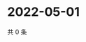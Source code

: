 # 2022-05-01

共 0 条

<!-- BEGIN WEIBO -->
<!-- 最后更新时间 Sun May 01 2022 15:12:52 GMT+0800 (China Standard Time) -->

<!-- END WEIBO -->
